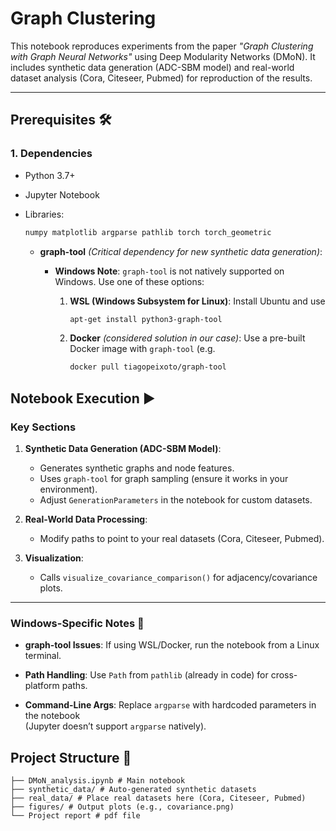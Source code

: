 # Graph Clustering

This notebook reproduces experiments from the paper *"Graph Clustering with Graph Neural Networks"* using Deep Modularity Networks (DMoN). It includes synthetic data generation (ADC-SBM model) and real-world dataset analysis (Cora, Citeseer, Pubmed) for reproduction of the results.

---

## **Prerequisites** 🛠️

### **1. Dependencies**
- Python 3.7+
- Jupyter Notebook
- Libraries:
  ```bash
  numpy matplotlib argparse pathlib torch torch_geometric
   ```

  - **graph-tool** *(Critical dependency for new synthetic data generation)*:
  
    - **Windows Note**: `graph-tool` is not natively supported on Windows. Use one of these options:
    
      1. **WSL (Windows Subsystem for Linux)**: Install Ubuntu and use  
         ```bash
         apt-get install python3-graph-tool
         ```
    
      2. **Docker** *(considered solution in our case)*: Use a pre-built Docker image with `graph-tool` (e.g.  
         ```bash
         docker pull tiagopeixoto/graph-tool
         ```
## Notebook Execution ▶️

### Key Sections

1. **Synthetic Data Generation (ADC-SBM Model)**:
   - Generates synthetic graphs and node features.
   - Uses `graph-tool` for graph sampling (ensure it works in your environment).
   - Adjust `GenerationParameters` in the notebook for custom datasets.

2. **Real-World Data Processing**:
   - Modify paths to point to your real datasets (Cora, Citeseer, Pubmed).

3. **Visualization**:
   - Calls `visualize_covariance_comparison()` for adjacency/covariance plots.

---

### Windows-Specific Notes 🔧

- **graph-tool Issues**: If using WSL/Docker, run the notebook from a Linux terminal.

- **Path Handling**: Use `Path` from `pathlib` (already in code) for cross-platform paths.

- **Command-Line Args**: Replace `argparse` with hardcoded parameters in the notebook  
  (Jupyter doesn’t support `argparse` natively).

## Project Structure 📂
```
├── DMoN_analysis.ipynb # Main notebook 
├── synthetic_data/ # Auto-generated synthetic datasets 
├── real_data/ # Place real datasets here (Cora, Citeseer, Pubmed)
├── figures/ # Output plots (e.g., covariance.png)
└── Project report # pdf file
```
